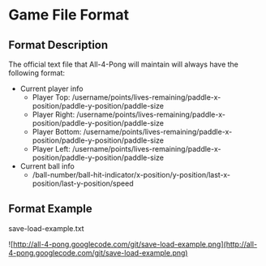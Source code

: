 # Game File Format #

## Format Description ##

The official text file that All-4-Pong will maintain will always have the following format:

  * Current player info
    * Player Top: /username/points/lives-remaining/paddle-x-position/paddle-y-position/paddle-size
    * Player Right: /username/points/lives-remaining/paddle-x-position/paddle-y-position/paddle-size
    * Player Bottom: /username/points/lives-remaining/paddle-x-position/paddle-y-position/paddle-size
    * Player Left: /username/points/lives-remaining/paddle-x-position/paddle-y-position/paddle-size
  * Current ball info
    * /ball-number/ball-hit-indicator/x-position/y-position/last-x-position/last-y-position/speed

## Format Example ##

save-load-example.txt

![http://all-4-pong.googlecode.com/git/save-load-example.png](http://all-4-pong.googlecode.com/git/save-load-example.png)